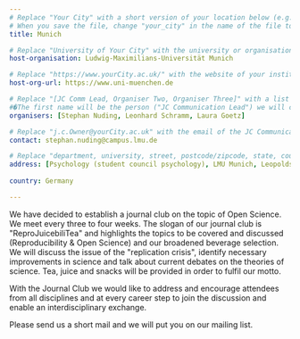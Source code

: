 ```yaml
---
# Replace "Your City" with a short version of your location below (e.g. Bristol or Singapore)
# When you save the file, change "your_city" in the name of the file to what you filled out below
title: Munich 

# Replace "University of Your City" with the university or organisation that is hoping the journal club (e.g. University of Bristol or Nanyang Technical University)
host-organisation: Ludwig-Maximilians-Universität Munich 

# Replace "https://www.yourCity.ac.uk/" with the website of your institution
host-org-url: https://www.uni-muenchen.de

# Replace "[JC Comm Lead, Organiser Two, Organiser Three]" with a list of the people/person organising the journal club separated by commas 
#�The first name will be the person ("JC Communication Lead") we will contact to communicate news about ReproducibiliTea 
organisers: [Stephan Nuding, Leonhard Schramm, Laura Goetz] 

# Replace "j.c.Owner@yourCity.ac.uk" with the email of the JC Communication Lead
contact: stephan.nuding@campus.lmu.de

# Replace "department, university, street, postcode/zipcode, state, country" with the departmental address of the JC Communication Lead (we need that to send you merchandise)
address: [Psychology (student council psychology), LMU Munich, Leopoldstraße 13 (Briefkasten Nr. 7), 80802 Munich, Bavaria]
 
country: Germany

---
```


We have decided to establish a journal club on the topic of Open Science. We meet every three to four weeks. The slogan of our journal club is "ReproJuicebiliTea"
and highlights the topics to be covered and discussed (Reproducibility & Open Science) and our broadened beverage selection.
We will discuss the issue of the "replication crisis", identify necessary improvements
in science and talk about current debates on the theories of science. Tea, juice and snacks will be provided in order to fulfil our motto.

With the Journal Club we would like to address and encourage attendees from all disciplines and at every career step to join the discussion and enable an interdisciplinary exchange. 

Please send us a short mail and we will put you on our mailing list.